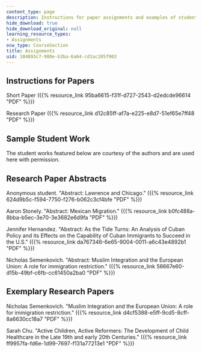 ```yaml
---
content_type: page
description: Instructions for paper assignments and examples of student work.
hide_download: true
hide_download_original: null
learning_resource_types:
- Assignments
ocw_type: CourseSection
title: Assignments
uid: 104893c7-980e-b3ba-6a64-cd1ac205f903
---
```


Instructions for Papers
-----------------------

Short Paper ({{% resource_link 95ba6615-f31f-d727-2543-d2edcde96614 "PDF" %}})

Research Paper ({{% resource_link d12c85ff-af7a-e225-e8d7-51ef65e7ff48 "PDF" %}})

Sample Student Work
-------------------

The student works featured below are courtesy of the authors and are used here with permission.

Research Paper Abstracts
------------------------

Anonymous student. "Abstract: Lawrence and Chicago." ({{% resource_link 624d9b5c-f594-7750-f276-b062c3cf4bfe "PDF" %}})

Aaron Stonely. "Abstract: Mexican Migration." ({{% resource_link b0fc488a-8bba-b5ec-3e70-3e3682e6d9fa "PDF" %}})

Jennifer Hernandez. "Abstract: As the Tide Turns: An Analysis of Cuban Policy and its Effects on the Capability of Cuban Immigrants to Succeed in the U.S." ({{% resource_link da767346-6e65-9004-0011-a6c43e4892b1 "PDF" %}})

Nicholas Semenkovich. "Abstract: Muslim Integration and the European Union: A role for immigration restriction." ({{% resource_link 56667e60-d15b-49bf-c6fb-cc61450a2ba0 "PDF" %}})

Exemplary Research Papers
-------------------------

Nicholas Semenkovich. "Muslim Integration and the European Union: A role for immigration restriction." ({{% resource_link d4cf5388-e5ff-9cd5-8cff-8a6630cc18a7 "PDF" %}})

Sarah Chu. "Active Children, Active Reformers: The Development of Child Healthcare in the Late 19th and early 20th Centuries." ({{% resource_link ff9957fa-fd6e-1d99-7697-f131a77213e1 "PDF" %}})
